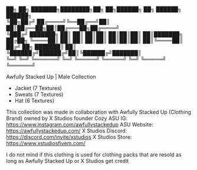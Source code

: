 ██╗  ██╗    ███████╗████████╗██╗   ██╗██████╗ ██╗ ██████╗ ██████╗      
╚██╗██╔╝    ██╔════╝╚══██╔══╝██║   ██║██╔══██╗██║██╔═══██╗██╔════╝      
╚███╔╝     ███████╗   ██║   ██║   ██║██║  ██║██║██║   ██║███████╗      
██╔██╗     ╚════██║   ██║   ██║   ██║██║  ██║██║██║   ██║╚════██║      
██╔╝ ██╗    ███████║   ██║   ╚██████╔╝██████╔╝██║╚██████╔╝███████║      
╚═╝  ╚═╝    ╚══════╝   ╚═╝    ╚═════╝ ╚═════╝ ╚═╝ ╚═════╝ ╚══════╝

Awfully Stacked Up | Male Collection
- Jacket (7 Textures)
- Sweats (7 Textures)
- Hat (6 Textures)

This collection was made in collaboration with Awfully Stacked Up (Clothing Brand) owned by X Studios founder Cozy
ASU IG: https://www.instagram.com/awfullystackedup
ASU Website: https://awfullystackedup.com/
X Studios Discord: https://discord.com/invite/xstudios
X Studios Store: https://www.xstudiosfivem.com/

I do not mind if this clothing is used for clothing packs that are resold as long as Awfully Stacked Up or X Studios get credit